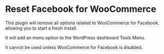 # Reset Facebook for WooCommerce

This plugin will remove all options related to WooCommerce for Facebook, allowing you to start a fresh install.

It will add an menu option to the WordPress dashboard Tools Menu.

It cannot be used unless WooCommerce for Facebook is disabled.
